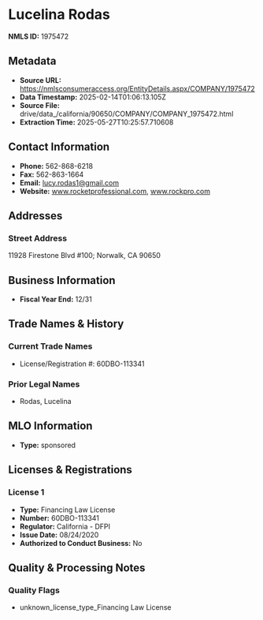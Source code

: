 # Lucelina Rodas

**NMLS ID:** 1975472

## Metadata
- **Source URL:** https://nmlsconsumeraccess.org/EntityDetails.aspx/COMPANY/1975472
- **Data Timestamp:** 2025-02-14T01:06:13.105Z
- **Source File:** drive/data_/california/90650/COMPANY/COMPANY_1975472.html
- **Extraction Time:** 2025-05-27T10:25:57.710608

## Contact Information
- **Phone:** 562-868-6218
- **Fax:** 562-863-1664
- **Email:** lucy.rodas1@gmail.com
- **Website:** www.rocketprofessional.com, www.rockpro.com

## Addresses
### Street Address
11928 Firestone Blvd #100; Norwalk, CA 90650

## Business Information
- **Fiscal Year End:** 12/31

## Trade Names & History
### Current Trade Names
- License/Registration #: 60DBO-113341

### Prior Legal Names
- Rodas, Lucelina

## MLO Information
- **Type:** sponsored

## Licenses & Registrations

### License 1
- **Type:** Financing Law License
- **Number:** 60DBO-113341
- **Regulator:** California - DFPI
- **Issue Date:** 08/24/2020
- **Authorized to Conduct Business:** No

## Quality & Processing Notes
### Quality Flags
- unknown_license_type_Financing Law License

